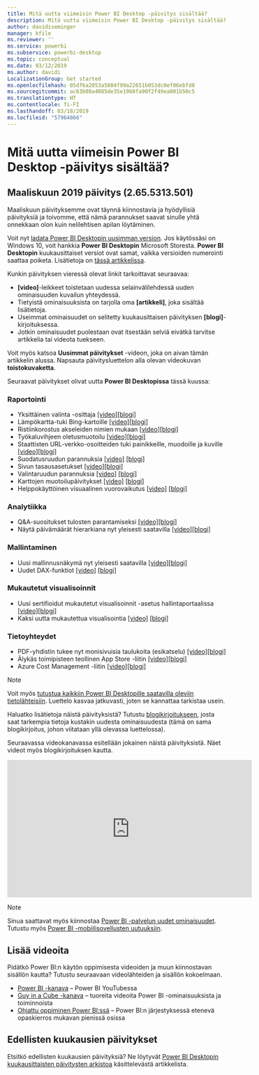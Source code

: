 ```yaml
---
title: Mitä uutta viimeisin Power BI Desktop -päivitys sisältää?
description: Mitä uutta viimeisin Power BI Desktop -päivitys sisältää?
author: davidiseminger
manager: kfile
ms.reviewer: ''
ms.service: powerbi
ms.subservice: powerbi-desktop
ms.topic: conceptual
ms.date: 03/12/2019
ms.author: davidi
LocalizationGroup: Get started
ms.openlocfilehash: 05df6a2053a5804f99a22651b053dc0ef06ebfd8
ms.sourcegitcommit: ac63b08a4085de35e1968fa90f2f49ea001b50c5
ms.translationtype: HT
ms.contentlocale: fi-FI
ms.lasthandoff: 03/18/2019
ms.locfileid: "57964866"
---
```

# <a name="whats-new-in-the-latest-power-bi-desktop-update"></a>Mitä uutta viimeisin Power BI Desktop -päivitys sisältää? 

## <a name="march-2019-update-2655313501"></a>Maaliskuun 2019 päivitys (2.65.5313.501)

Maaliskuun päivityksemme ovat täynnä kiinnostavia ja hyödyllisiä päivityksiä ja toivomme, että nämä parannukset saavat sinulle yhtä onnekkaan olon kuin nelilehtisen apilan löytäminen. 

Voit nyt [ladata Power BI Desktopin uusimman version](https://powerbi.microsoft.com/desktop). Jos käytössäsi on Windows 10, voit hankkia **Power BI Desktopin** Microsoft Storesta. **Power BI Desktopin** kuukausittaiset versiot ovat samat, vaikka versioiden numerointi saattaa poiketa. Lisätietoja on [tässä artikkelissa](desktop-get-the-desktop.md). 

Kunkin päivityksen vieressä olevat linkit tarkoittavat seuraavaa:

* **[video]**-leikkeet toistetaan uudessa selainvälilehdessä uuden ominaisuuden kuvailun yhteydessä.
* Tietyistä ominaisuuksista on tarjolla oma **[artikkeli]**, joka sisältää lisätietoja.
* Useimmat ominaisuudet on selitetty kuukausittaisen päivityksen **[blogi]**-kirjoituksessa.
* Jotkin ominaisuudet puolestaan ovat itsestään selviä eivätkä tarvitse artikkelia tai videota tuekseen.

Voit myös katsoa **Uusimmat päivitykset** -videon, joka on aivan tämän artikkelin alussa. Napsauta päivitysluettelon alla olevan videokuvan **toistokuvaketta**.

Seuraavat päivitykset olivat uutta **Power BI Desktopissa** tässä kuussa:

### <a name="reporting"></a>Raportointi
* Yksittäinen valinta -osittaja [[video]](https://youtu.be/rBPGH6eYlT0?t=10)[[blogi]](https://powerbi.microsoft.com/blog/power-bi-desktop-march-2019-feature-summary/#singleSelectSlicer) 
* Lämpökartta-tuki Bing-kartoille [[video]](https://youtu.be/rBPGH6eYlT0?t=43)[[blogi]](https://powerbi.microsoft.com/blog/power-bi-desktop-march-2019-feature-summary/#heatMap)
* Ristiinkorostus akseleiden nimien mukaan [[video]](https://youtu.be/rBPGH6eYlT0?t=90)[[blogi]](https://powerbi.microsoft.com/blog/power-bi-desktop-march-2019-feature-summary/#crossHighlighting)
* Työkaluvihjeen oletusmuotoilu [[video]](https://youtu.be/rBPGH6eYlT0?t=132)[[blogi]](https://powerbi.microsoft.com/blog/power-bi-desktop-march-2019-feature-summary/#tooltipFormatting)
* Staattisten URL-verkko-osoitteiden tuki painikkeille, muodoille ja kuville [[video]](https://youtu.be/rBPGH6eYlT0?t=204)[[blogi]](https://powerbi.microsoft.com/blog/power-bi-desktop-march-2019-feature-summary/#staticURL)
* Suodatusruudun parannuksia  [[video]](https://youtu.be/rBPGH6eYlT0?t=234)  [[blogi]](https://powerbi.microsoft.com/blog/power-bi-desktop-march-2019-feature-summary/#filterPane)
* Sivun tasausasetukset [[video]](https://youtu.be/rBPGH6eYlT0?t=253)[[blogi]](https://powerbi.microsoft.com/blog/power-bi-desktop-march-2019-feature-summary/#pageAlignment)
* Valintaruudun parannuksia  [[video]](https://youtu.be/rBPGH6eYlT0?t=291)  [[blogi]](https://powerbi.microsoft.com/blog/power-bi-desktop-march-2019-feature-summary/#selectionPane)
* Karttojen muotoilupäivitykset [[video]](https://youtu.be/rBPGH6eYlT0?t=291) [[blogi]](https://powerbi.microsoft.com/blog/power-bi-desktop-march-2019-feature-summary/#mapFormatting)
* Helppokäyttöinen visuaalinen vuorovaikutus [[video]](https://youtu.be/rBPGH6eYlT0?t=310)  [[blogi]](https://powerbi.microsoft.com/blog/power-bi-desktop-march-2019-feature-summary/#accessibility)


### <a name="analytics"></a>Analytiikka
* Q&A-suositukset tulosten parantamiseksi [[video]](https://youtu.be/rBPGH6eYlT0?t=357)[[blogi]](https://powerbi.microsoft.com/blog/power-bi-desktop-march-2019-feature-summary/#QA) 
* Näytä päivämäärät hierarkiana nyt yleisesti saatavilla [[video]](https://youtu.be/rBPGH6eYlT0?t=397)[[blogi]](https://powerbi.microsoft.com/blog/power-bi-desktop-march-2019-feature-summary/#dateHierarchy) 


### <a name="modelling"></a>Mallintaminen
* Uusi mallinnusnäkymä nyt yleisesti saatavilla [[video]](https://youtu.be/rBPGH6eYlT0?t=417)[[blogi]](https://powerbi.microsoft.com/blog/power-bi-desktop-march-2019-feature-summary/#modellingView) 
* Uudet DAX-funktiot [[video]](https://youtu.be/rBPGH6eYlT0?t=560)  [[blogi]](https://powerbi.microsoft.com/blog/power-bi-desktop-march-2019-feature-summary/#DAX) 

### <a name="custom-visuals"></a>Mukautetut visualisoinnit
* Uusi sertifioidut mukautetut visualisoinnit -asetus hallintaportaalissa [[video]](https://youtu.be/rBPGH6eYlT0?t=624)[[blogi]](https://powerbi.microsoft.com/blog/power-bi-desktop-march-2019-feature-summary/#certifiedAdminSetting) 
* Kaksi uutta mukautettua visualisointia  [[video]](https://youtu.be/rBPGH6eYlT0?t=693)  [[blogi]](https://powerbi.microsoft.com/blog/power-bi-desktop-march-2019-feature-summary/#customVisuals) 


### <a name="data-connectivity"></a>Tietoyhteydet

* PDF-yhdistin tukee nyt monisivuisia taulukoita (esikatselu) [[video]](https://youtu.be/rBPGH6eYlT0?t=990)[[blogi]](https://powerbi.microsoft.com/blog/power-bi-desktop-march-2019-feature-summary/#PDFconnector) 
* Älykäs toimipisteen teollinen App Store -liitin [[video]](https://youtu.be/rBPGH6eYlT0?t=1035)[[blogi]](https://powerbi.microsoft.com/blog/power-bi-desktop-march-2019-feature-summary/#IntelligentPlantsIndustrialAppStore) 
* Azure Cost Management -liitin [[video]](https://youtu.be/rBPGH6eYlT0?t=1085)[[blogi]](https://powerbi.microsoft.com/blog/power-bi-desktop-march-2019-feature-summary/#AzureCostManagement) 



> [!NOTE]
> Voit myös [tutustua kaikkiin Power BI Desktopille saatavilla oleviin tietolähteisiin](desktop-data-sources.md). Luettelo kasvaa jatkuvasti, joten se kannattaa tarkistaa usein.

Haluatko lisätietoja näistä päivityksistä? Tutustu [blogikirjoitukseen](https://powerbi.microsoft.com/blog/power-bi-desktop-march-2019-feature-summary/), josta saat tarkempia tietoja kustakin uudesta ominaisuudesta (tämä on sama blogikirjoitus, johon viitataan yllä olevassa luettelossa).


Seuraavassa videokanavassa esitellään jokainen näistä päivityksistä. Näet videot myös blogikirjoituksen kautta.

<iframe width="560" height="315" src="https://www.youtube.com/embed/rBPGH6eYlT0" frameborder="0" allow="accelerometer; autoplay; encrypted-media; gyroscope; picture-in-picture" allowfullscreen></iframe>

> [!NOTE]
> Sinua saattavat myös kiinnostaa [Power BI -palvelun uudet ominaisuudet](service-whats-new.md). Tutustu myös [Power BI -mobiilisovellusten uutuuksiin](consumer/mobile/mobile-whats-new-in-the-mobile-apps.md).

## <a name="more-videos"></a>Lisää videoita

Pidätkö Power BI:n käytön oppimisesta videoiden ja muun kiinnostavan sisällön kautta? Tutustu seuraavaan videolähteiden ja sisällön kokoelmaan.

-   [Power BI -kanava](https://www.youtube.com/user/mspowerbi) – Power BI YouTubessa
-   [Guy in a Cube -kanava](https://www.youtube.com/channel/UCFp1vaKzpfvoGai0vE5VJ0w) – tuoreita videoita Power BI -ominaisuuksista ja toiminnoista
-   [Ohjattu oppiminen Power BI:ssä](https://powerbi.microsoft.com/guided-learning/) – Power BI:n järjestyksessä etenevä opaskierros mukavan pienissä osissa

## <a name="previous-months-updates"></a>Edellisten kuukausien päivitykset

Etsitkö edellisten kuukausien päivityksiä? Ne löytyvät [Power BI Desktopin kuukausittaisten päivitysten arkistoa](desktop-latest-update-archive.md) käsittelevästä artikkelista.
